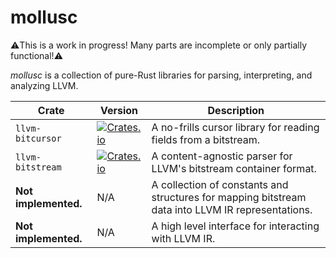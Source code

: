 mollusc
=======

⚠️This is a work in progress! Many parts are incomplete or only partially functional!⚠️

*mollusc* is a collection of pure-Rust libraries for parsing, interpreting, and analyzing LLVM.

| Crate   | Version | Description |
| ------- | ------- | ----------- |
| `llvm-bitcursor` | [![Crates.io](https://img.shields.io/crates/v/llvm-bitcursor)](https://crates.io/crates/llvm-bitcursor) | A no-frills cursor library for reading fields from a bitstream. |
| `llvm-bitstream` | [![Crates.io](https://img.shields.io/crates/v/llvm-bitstream)](https://crates.io/crates/llvm-bitstream) | A content-agnostic parser for LLVM's bitstream container format. |
| **Not implemented.** | N/A | A collection of constants and structures for mapping bitstream data into LLVM IR representations. |
| **Not implemented.** | N/A | A high level interface for interacting with LLVM IR. |
